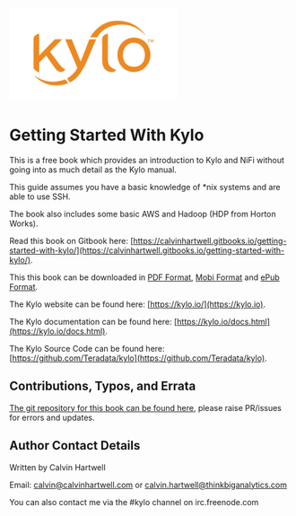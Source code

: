 
![Local Image](/images/kylo-logo-orange.png)

# Getting Started With Kylo

This is a free book which provides an introduction to Kylo and NiFi without going into as much detail as the Kylo manual.

This guide assumes you have a basic knowledge of *nix systems and are able to use SSH.

The book also includes some basic AWS and Hadoop (HDP from Horton Works).

Read this book on Gitbook here: [https://calvinhartwell.gitbooks.io/getting-started-with-kylo/](https://calvinhartwell.gitbooks.io/getting-started-with-kylo/).

This this book can be downloaded in [PDF Format](https://www.gitbook.com/download/pdf/book/calvinhartwell/getting-started-with-kylo), [Mobi Format](https://www.gitbook.com/download/mobi/book/calvinhartwell/getting-started-with-kylo) and [ePub Format](https://www.gitbook.com/download/epub/book/calvinhartwell/getting-started-with-kylo).

The Kylo website can be found here: [https://kylo.io/](https://kylo.io).

The Kylo documentation can be found here: [https://kylo.io/docs.html](https://kylo.io/docs.html).

The Kylo Source Code can be found here: [https://github.com/Teradata/kylo](https://github.com/Teradata/kylo).

## Contributions, Typos, and Errata

[The git repository for this book can be found here](https://github.com/CalvinHartwell/getting-started-with-kylo), please raise PR/issues for errors and updates.

## Author Contact Details

Written by Calvin Hartwell

Email: [calvin@calvinhartwell.com](mailto:calvin@calvinhartwell.com) or [calvin.hartwell@thinkbiganalytics.com](mailto:calvin.hartwell@thinkbiganalytics.com)

You can also contact me via the #kylo channel on irc.freenode.com

